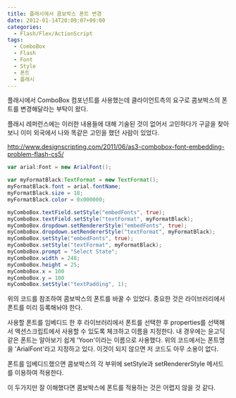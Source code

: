 ```yaml
---
title: 플래시에서 콤보박스 폰트 변경
date: 2012-01-14T20:09:07+09:00
categories:
  - Flash/Flex/ActionScript
tags:
  - ComboBox
  - Flash
  - Font
  - Style
  - 폰트
  - 플래시
---
```

플래시에서 ComboBox 컴포넌트를 사용했는데 클라이언트측의 요구로 콤보박스의 폰트를 변경해달라는 부탁이 왔다.

플래시 레퍼런스에는 이러한 내용들에 대해 기술된 것이 없어서 고민하다가 구글을 찾아보니 이미 외국에서 나와 똑같은 고민을 했던 사람이 있었다.

<http://www.designscripting.com/2011/06/as3-combobox-font-embedding-problem-flash-cs5/>

```actionscript
var arial:Font = new ArialFont();

var myFormatBlack:TextFormat = new TextFormat();
myFormatBlack.font = arial.fontName;
myFormatBlack.size = 18;
myFormatBlack.color = 0x000000;

myComboBox.textField.setStyle("embedFonts", true);
myComboBox.textField.setStyle("textFormat", myFormatBlack);
myComboBox.dropdown.setRendererStyle("embedFonts", true);
myComboBox.dropdown.setRendererStyle("textFormat", myFormatBlack);
myComboBox.setStyle("embedFonts", true);
myComboBox.setStyle("textFormat", myFormatBlack);
myComboBox.prompt = "Select State";
myComboBox.width = 248;
myComboBox.height = 25;
myComboBox.x = 100
myComboBox.y = 100
myComboBox.setStyle("textPadding", 1);
```

위의 코드를 참조하여 콤보박스의 폰트를 바꿀 수 있었다. 중요한 것은 라이브러리에서 폰트를 미리 등록해놔야 한다.

사용할 폰트를 임베디드 한 후 라이브러리에서 폰트를 선택한 후 properties를 선택해서 액션스크립트에서 사용할 수 있도록 체크하고 이름을 지정한다. 내 경우에는 윤고딕 같은 폰트는 알아보기 쉽게 'Yoon'이라는 이름으로 사용했다. 위의 코드에서는 폰트명을 'ArialFont'라고 지정하고 있다. 이것이 되지 않으면 저 코드도 아무 소용이 없다.

폰트를 임베디드했으면 콤보박스의 각 부위에 setStyle과 setRendererStyle 메서드를 이용하여 적용한다.

이 두가지만 잘 이해했다면 콤보박스에 폰트를 적용하는 것은 어렵지 않을 것 같다.
